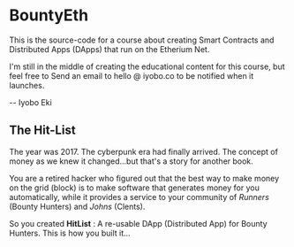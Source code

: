 # BountyEth

This is the source-code for a course about creating Smart Contracts and Distributed Apps (DApps) that run on the Etherium Net.

I'm still in the middle of creating the educational content for this course, but feel free to Send an email to hello @ iyobo.co to be notified when it launches.

-- Iyobo Eki

## The Hit-List
The year was 2017. The cyberpunk era had finally arrived. The concept of money as we knew it changed...but that's a story for another book.

You are a retired hacker who figured out that the best way to make money on the grid (block) is to make software that generates money for you automatically, while it provides a service to your community of *Runners* (Bounty Hunters) and *Johns* (Clents).

So you created **HitList** : A re-usable DApp (Distributed App) for Bounty Hunters. This is how you built it...

